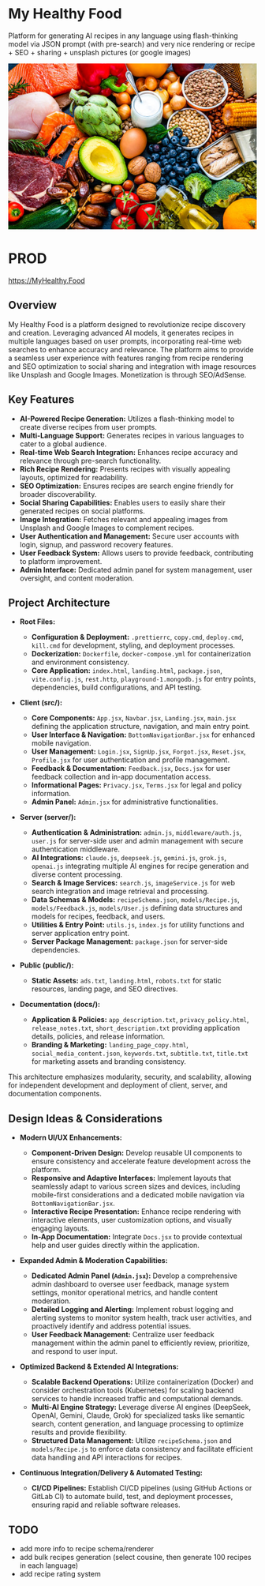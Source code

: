 # My Healthy Food

Platform for generating AI recipes in any language using flash-thinking model via JSON prompt (with
pre-search) and very nice rendering or recipe + SEO + sharing + unsplash pictures (or google images)

![alt text](public/image.jpg)

# PROD

https://MyHealthy.Food

## Overview

My Healthy Food is a platform designed to revolutionize recipe discovery and creation. Leveraging
advanced AI models, it generates recipes in multiple languages based on user prompts, incorporating
real-time web searches to enhance accuracy and relevance. The platform aims to provide a seamless
user experience with features ranging from recipe rendering and SEO optimization to social sharing
and integration with image resources like Unsplash and Google Images. Monetization is through
SEO/AdSense.

## Key Features

- **AI-Powered Recipe Generation:** Utilizes a flash-thinking model to create diverse recipes from
  user prompts.
- **Multi-Language Support:** Generates recipes in various languages to cater to a global audience.
- **Real-time Web Search Integration:** Enhances recipe accuracy and relevance through pre-search
  functionality.
- **Rich Recipe Rendering:** Presents recipes with visually appealing layouts, optimized for
  readability.
- **SEO Optimization:** Ensures recipes are search engine friendly for broader discoverability.
- **Social Sharing Capabilities:** Enables users to easily share their generated recipes on social
  platforms.
- **Image Integration:** Fetches relevant and appealing images from Unsplash and Google Images to
  complement recipes.
- **User Authentication and Management:** Secure user accounts with login, signup, and password
  recovery features.
- **User Feedback System:** Allows users to provide feedback, contributing to platform improvement.
- **Admin Interface:** Dedicated admin panel for system management, user oversight, and content
  moderation.

## Project Architecture

- **Root Files:**

    - **Configuration & Deployment:** `.prettierrc`, `copy.cmd`, `deploy.cmd`, `kill.cmd` for
      development, styling, and deployment processes.
    - **Dockerization:** `Dockerfile`, `docker-compose.yml` for containerization and environment
      consistency.
    - **Core Application:** `index.html`, `landing.html`, `package.json`, `vite.config.js`,
      `rest.http`, `playground-1.mongodb.js` for entry points, dependencies, build configurations,
      and API testing.

- **Client (src/):**

    - **Core Components:** `App.jsx`, `Navbar.jsx`, `Landing.jsx`, `main.jsx` defining the
      application structure, navigation, and main entry point.
    - **User Interface & Navigation:** `BottomNavigationBar.jsx` for enhanced mobile navigation.
    - **User Management:** `Login.jsx`, `SignUp.jsx`, `Forgot.jsx`, `Reset.jsx`, `Profile.jsx` for
      user authentication and profile management.
    - **Feedback & Documentation:** `Feedback.jsx`, `Docs.jsx` for user feedback collection and
      in-app documentation access.
    - **Informational Pages:** `Privacy.jsx`, `Terms.jsx` for legal and policy information.
    - **Admin Panel:** `Admin.jsx` for administrative functionalities.

- **Server (server/):**

    - **Authentication & Administration:** `admin.js`, `middleware/auth.js`, `user.js` for
      server-side user and admin management with secure authentication middleware.
    - **AI Integrations:** `claude.js`, `deepseek.js`, `gemini.js`, `grok.js`, `openai.js`
      integrating multiple AI engines for recipe generation and diverse content processing.
    - **Search & Image Services:** `search.js`, `imageService.js` for web search integration and
      image retrieval and processing.
    - **Data Schemas & Models:** `recipeSchema.json`, `models/Recipe.js`, `models/Feedback.js`,
      `models/User.js` defining data structures and models for recipes, feedback, and users.
    - **Utilities & Entry Point:** `utils.js`, `index.js` for utility functions and server
      application entry point.
    - **Server Package Management:** `package.json` for server-side dependencies.

- **Public (public/):**

    - **Static Assets:** `ads.txt`, `landing.html`, `robots.txt` for static resources, landing page,
      and SEO directives.

- **Documentation (docs/):**
    - **Application & Policies:** `app_description.txt`, `privacy_policy.html`, `release_notes.txt`,
      `short_description.txt` providing application details, policies, and release information.
    - **Branding & Marketing:** `landing_page_copy.html`, `social_media_content.json`,
      `keywords.txt`, `subtitle.txt`, `title.txt` for marketing assets and branding consistency.

This architecture emphasizes modularity, security, and scalability, allowing for independent
development and deployment of client, server, and documentation components.

## Design Ideas & Considerations

- **Modern UI/UX Enhancements:**

    - **Component-Driven Design:** Develop reusable UI components to ensure consistency and
      accelerate feature development across the platform.
    - **Responsive and Adaptive Interfaces:** Implement layouts that seamlessly adapt to various
      screen sizes and devices, including mobile-first considerations and a dedicated mobile
      navigation via `BottomNavigationBar.jsx`.
    - **Interactive Recipe Presentation:** Enhance recipe rendering with interactive elements, user
      customization options, and visually engaging layouts.
    - **In-App Documentation:** Integrate `Docs.jsx` to provide contextual help and user guides
      directly within the application.

- **Expanded Admin & Moderation Capabilities:**

    - **Dedicated Admin Panel (`Admin.jsx`):** Develop a comprehensive admin dashboard to oversee
      user feedback, manage system settings, monitor operational metrics, and handle content
      moderation.
    - **Detailed Logging and Alerting:** Implement robust logging and alerting systems to monitor
      system health, track user activities, and proactively identify and address potential issues.
    - **User Feedback Management:** Centralize user feedback management within the admin panel to
      efficiently review, prioritize, and respond to user input.

- **Optimized Backend & Extended AI Integrations:**

    - **Scalable Backend Operations:** Utilize containerization (Docker) and consider orchestration
      tools (Kubernetes) for scaling backend services to handle increased traffic and computational
      demands.
    - **Multi-AI Engine Strategy:** Leverage diverse AI engines (DeepSeek, OpenAI, Gemini, Claude,
      Grok) for specialized tasks like semantic search, content generation, and language processing
      to optimize results and provide flexibility.
    - **Structured Data Management:** Utilize `recipeSchema.json` and `models/Recipe.js` to enforce
      data consistency and facilitate efficient data handling and API interactions for recipes.

- **Continuous Integration/Delivery & Automated Testing:**

    - **CI/CD Pipelines:** Establish CI/CD pipelines (using GitHub Actions or GitLab CI) to automate
      build, test, and deployment processes, ensuring rapid and reliable software releases.

## TODO

- add more info to recipe schema/renderer
- add bulk recipes generation (select cousine, then generate 100 recipes in each language)
- add recipe rating system
